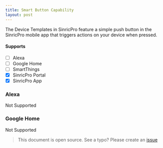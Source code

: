 ```yaml
---
title: Smart Button Capability
layout: post
---
```


The Device Templates in SinricPro feature a simple push button in the SinricPro mobile app that triggers actions on your device when pressed.
 

#### Supports
- [ ] Alexa
- [ ] Google Home
- [ ] SmartThings
- [x] SinricPro Portal
- [x] SinricPro App

### Alexa
Not Supported
 
### Google Home
Not Supported

> This document is open source. See a typo? Please create an [issue](https://github.com/sinricpro/help-docs)

